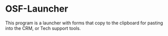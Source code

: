 # OSF-Launcher
This program is a launcher with forms that copy to the clipboard for pasting into the CRM, or Tech support tools.
